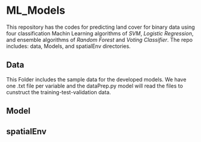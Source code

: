 # ML_Models
This repository has the codes for predicting land cover for binary data using four classification Machin Learning algorithms of *SVM*, *Logistic Regression*, and ensemble algorithms of *Random Forest* and *Voting Classifier*.
The repo includes: data, Models, and spatialEnv directories.

## Data
This Folder includes the sample data for the developed models. We have one .txt file per variable and the dataPrep.py model will read the files to cunstruct the training-test-validation data.

## Model

## spatialEnv

